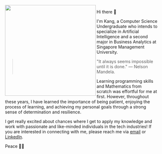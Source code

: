 <img align="left" height="300px" src="https://user-images.githubusercontent.com/79074359/175997396-6e50139f-e6ff-4548-b8d9-2c95c5006cd6.jpg">

Hi there 👋


I'm Kang, a Computer Science Undergraduate who intends to specialize in Artificial Intelligence and a second major in Business Analytics at Singapore Management University. 

> "It always seems impossible until it is done." ― Nelson Mandela. 

Learning programming skills and Mathematics from scratch was effortful for me at first. However, throughout these years, I have learned the importance of being patient, enjoying the process of learning, and achieving my personal goals through a strong sense of determination and resilience.

I get really excited about chances where I get to apply my knowledge and work with passionate and like-minded individuals in the tech industries! If you are interested in connecting with me, please reach me via [email](kang.chinshen@gmail.com) or [LinkedIn](kang.chinshen@gmail.com). 

Peace ✌🏻
